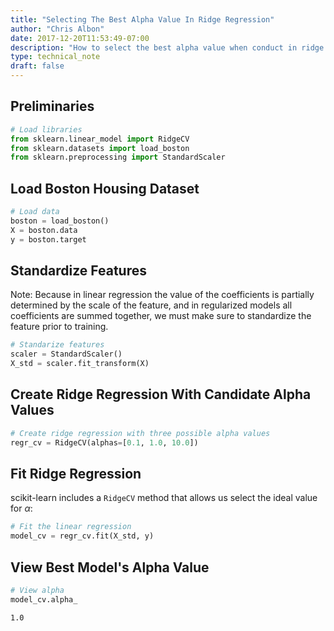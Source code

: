 ```yaml
---
title: "Selecting The Best Alpha Value In Ridge Regression"
author: "Chris Albon"
date: 2017-12-20T11:53:49-07:00
description: "How to select the best alpha value when conduct in ridge regression in scikit-learn for machine learning in Python."
type: technical_note
draft: false
---
```

## Preliminaries


```python
# Load libraries
from sklearn.linear_model import RidgeCV
from sklearn.datasets import load_boston
from sklearn.preprocessing import StandardScaler
```

## Load Boston Housing Dataset


```python
# Load data
boston = load_boston()
X = boston.data
y = boston.target
```

## Standardize Features

Note: Because in linear regression the value of the coefficients is partially determined by the scale of the feature, and in regularized models all coefficients are summed together, we must make sure to standardize the feature prior to training.


```python
# Standarize features
scaler = StandardScaler()
X_std = scaler.fit_transform(X)
```

## Create Ridge Regression With Candidate Alpha Values


```python
# Create ridge regression with three possible alpha values
regr_cv = RidgeCV(alphas=[0.1, 1.0, 10.0])
```

## Fit Ridge Regression

scikit-learn includes a `RidgeCV` method that allows us select the ideal value for $\alpha$:


```python
# Fit the linear regression
model_cv = regr_cv.fit(X_std, y)
```

## View Best Model's Alpha Value


```python
# View alpha
model_cv.alpha_
```




    1.0


